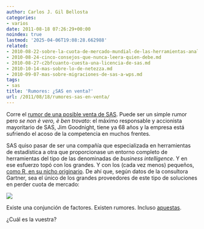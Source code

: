 ```yaml
---
author: Carlos J. Gil Bellosta
categories:
- varios
date: 2011-08-18 07:26:29+00:00
noindex: true
lastmod: '2025-04-06T19:08:28.662988'
related:
- 2010-08-22-sobre-la-cuota-de-mercado-mundial-de-las-herramientas-analiticas-de-negocio.md
- 2010-08-24-cinco-consejos-que-nunca-leera-quien-debe.md
- 2010-08-27-c2bfcuanto-cuesta-una-licencia-de-sas.md
- 2010-10-14-mas-sobre-lo-de-netezza.md
- 2010-09-07-mas-sobre-migraciones-de-sas-a-wps.md
tags:
- sas
title: 'Rumores: ¿SAS en venta?'
url: /2011/08/18/rumores-sas-en-venta/
---
```


Corre el [rumor de una posible venta de SAS](http://blogs.the451group.com/techdeals/investment-banking/saying-goodnight-to-a-stand-alone-sas/). Puede ser un simple rumor pero _se non è vero, è ben trovato_: el máximo responsable y accionista mayoritario de SAS, Jim Goodnight, tiene ya 68 años y la empresa está sufriendo el acoso de la competencia en muchos frentes.

SAS quiso pasar de ser una compañía que especializada en herramientas de estadística a otra que proporcionase un entorno completo de herramientas del tipo de las denominadas de _business intelligence_. Y en ese esfuerzo topó con los grandes. Y con los (cada vez menos) pequeños, [como R, en su nicho originario](http://www.kdnuggets.com/polls/2011/languages-for-data-mining-analytics.html). De ahí que, según datos de la consultora Gartner, sea el único de los grandes proveedores de este tipo de soluciones en perder cuota de mercado:


[![](/wp-uploads/2011/08/gartner-bi-marketshare-2010.jpg)
](/wp-uploads/2011/08/gartner-bi-marketshare-2010.jpg)


Existe una conjunción de factores. Existen rumores. Incluso [apuestas](https://anibalgoicochea.com/2011/08/05/%c2%bfquien-compraria-sas-institute-hp-es-nuestra-apuesta/).

¿Cuál es la vuestra?